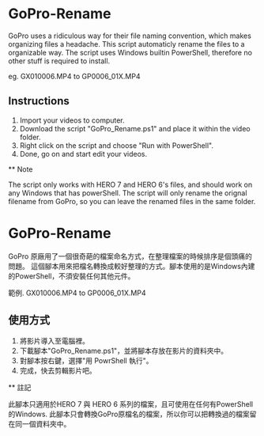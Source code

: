 # GoPro-Rename
GoPro uses a ridiculous way for their file naming convention, which makes organizing files a headache.
This script automaticly rename the files to a organizable way. The script uses Windows builtin PowerShell, therefore no other stuff is required to install.

eg. GX010006.MP4 to GP0006_01X.MP4

## Instructions
1. Import your videos to computer.
2. Download the script "GoPro_Rename.ps1" and place it within the video folder.
3. Right click on the script and choose "Run with PowerShell".
4. Done, go on and start edit your videos.

** Note    

The script only works with HERO 7 and HERO 6's files, and should work on any Windows that has powerShell. The script will only rename the orignal filename from GoPro, so you can leave the renamed files in the same folder.


# GoPro-Rename
GoPro 原廠用了一個很奇葩的檔案命名方式，在整理檔案的時候排序是個頭痛的問題。
這個腳本用來把檔名轉換成較好整理的方式。腳本使用的是Windows內建的PowerShell，不須安裝任何其他元件。

範例. GX010006.MP4 to GP0006_01X.MP4

## 使用方式
1. 將影片導入至電腦裡。
2. 下載腳本"GoPro_Rename.ps1"，並將腳本存放在影片的資料夾中。
3. 對腳本按右鍵，選擇"用 PowrShell 執行"。
4. 完成，快去剪輯影片吧。

** 註記   

此腳本只適用於HERO 7 與 HERO 6 系列的檔案，且可使用在任何有PowerShell的Windows. 此腳本只會轉換GoPro原檔名的檔案，所以你可以把轉換過的檔案留在同一個資料夾中。
